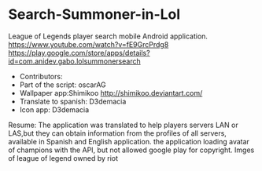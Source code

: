 # Search-Summoner-in-Lol
League of Legends player search mobile Android application. 
https://www.youtube.com/watch?v=fE9GrcPrdg8 
https://play.google.com/store/apps/details?id=com.anidev.gabo.lolsummonersearch


* Contributors:
 * Part of the script: oscarAG
 *  Wallpaper app:Shimikoo http://shimikoo.deviantart.com/
 *  Translate to spanish: D3demacia
 *  Icon app: D3demacia
      
  Resume:
  The application was translated to help players servers LAN or LAS,but they can obtain information from the profiles of all     servers, available in Spanish and English application.
the application loading avatar of champions with the API, but not allowed google play for copyright.
Imges of league of legend owned by riot

